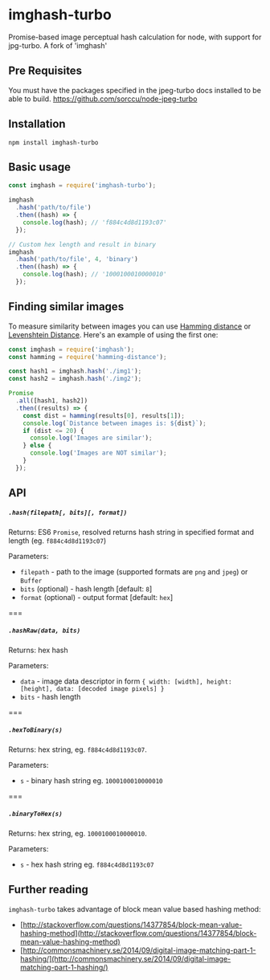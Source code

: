 # imghash-turbo 
Promise-based image perceptual hash calculation for node, with support for jpg-turbo. A fork of 'imghash'

## Pre Requisites

You must have the packages specified in the jpeg-turbo docs installed to be able to build.
https://github.com/sorccu/node-jpeg-turbo


## Installation

```
npm install imghash-turbo
```

## Basic usage

```javascript
const imghash = require('imghash-turbo');

imghash
  .hash('path/to/file')
  .then((hash) => {
    console.log(hash); // 'f884c4d8d1193c07'
  });

// Custom hex length and result in binary
imghash
  .hash('path/to/file', 4, 'binary')
  .then((hash) => {
    console.log(hash); // '1000100010000010'
  });
```

## Finding similar images

To measure similarity between images you can use [Hamming distance](https://en.wikipedia.org/wiki/Hamming_distance) or [Levenshtein Distance](https://en.wikipedia.org/wiki/Levenshtein_distance). Here's an example of using the first one:

```javascript
const imghash = require('imghash');
const hamming = require('hamming-distance');

const hash1 = imghash.hash('./img1');
const hash2 = imghash.hash('./img2');

Promise
  .all([hash1, hash2])
  .then((results) => {
    const dist = hamming(results[0], results[1]);
    console.log(`Distance between images is: ${dist}`);
    if (dist <= 20) {
      console.log('Images are similar');
    } else {
      console.log('Images are NOT similar');
    }
  });
```

## API

##### `.hash(filepath[, bits][, format])`

Returns: ES6 `Promise`, resolved returns hash string in specified format and length (eg. `f884c4d8d1193c07`)

Parameters:

* `filepath` - path to the image (supported formats are `png` and `jpeg`) or `Buffer`
* `bits` (optional) - hash length [default: `8`]
* `format` (optional) - output format [default: `hex`]

===

##### `.hashRaw(data, bits)`

Returns: hex hash

Parameters:

* `data` - image data descriptor in form `{ width: [width], height: [height], data: [decoded image pixels] }`
* `bits` - hash length

===

##### `.hexToBinary(s)`

Returns: hex string, eg. `f884c4d8d1193c07`.

Parameters:

* `s` - binary hash string eg. `1000100010000010`

===


##### `.binaryToHex(s)`

Returns: hex string, eg. `1000100010000010`.

Parameters:

* `s` - hex hash string eg. `f884c4d8d1193c07`

## Further reading

`imghash-turbo` takes advantage of block mean value based hashing method:

* [http://stackoverflow.com/questions/14377854/block-mean-value-hashing-method](http://stackoverflow.com/questions/14377854/block-mean-value-hashing-method)
* [http://commonsmachinery.se/2014/09/digital-image-matching-part-1-hashing/](http://commonsmachinery.se/2014/09/digital-image-matching-part-1-hashing/)

